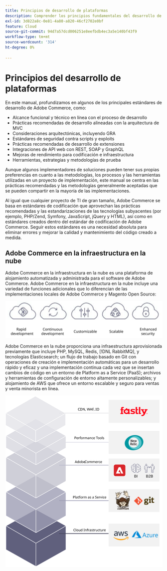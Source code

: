 ```yaml
---
title: Principios de desarrollo de plataformas
description: Comprender los principios fundamentales del desarrollo de plataformas al trabajar con Adobe Commerce.
exl-id: 3d822a8c-0e81-4a80-a820-46cf2702e0bf
feature: Cloud
source-git-commit: 94d7a57dcd006251e8eefbdb4ec3a5e140bf43f9
workflow-type: tm+mt
source-wordcount: '314'
ht-degree: 0%

---
```


# Principios del desarrollo de plataformas

En este manual, profundizamos en algunos de los principales estándares de desarrollo de Adobe Commerce, como:

- Alcance funcional y técnico en línea con el proceso de desarrollo
- Prácticas recomendadas de desarrollo alineadas con la arquitectura de MVC
- Consideraciones arquitectónicas, incluyendo GRA
- Estándares de seguridad contra scripts y exploits
- Prácticas recomendadas de desarrollo de extensiones
- Integraciones de API web con REST, SOAP y GraphQL
- Mejoras de rendimiento para codificación e infraestructura
- Herramientas, estrategias y metodologías de prueba

Aunque algunos implementadores de soluciones pueden tener sus propias preferencias en cuanto a las metodologías, los procesos y las herramientas utilizadas en un proyecto de implementación, este manual se centra en las prácticas recomendadas y las metodologías generalmente aceptadas que se pueden compartir en la mayoría de las implementaciones.

Al igual que cualquier proyecto de TI de gran tamaño, Adobe Commerce se basa en estándares de codificación que aprovechan las prácticas recomendadas y las estandarizaciones de las tecnologías subyacentes (por ejemplo, PHP/Zend, Symfony, JavaScript, jQuery y HTML), así como en estándares creados dentro del estándar de codificación de Adobe Commerce. Seguir estos estándares es una necesidad absoluta para eliminar errores y mejorar la calidad y mantenimiento del código creado a medida.

## Adobe Commerce en la infraestructura en la nube

Adobe Commerce en la infraestructura en la nube es una plataforma de alojamiento automatizada y administrada para el software de Adobe Commerce. Adobe Commerce en la infraestructura en la nube incluye una variedad de funciones adicionales que lo diferencian de las implementaciones locales de Adobe Commerce y Magento Open Source:

![infografías de componentes de Adobe Commerce](../../assets/playbooks/commerce-cloud.svg)

Adobe Commerce en la nube proporciona una infraestructura aprovisionada previamente que incluye PHP, MySQL, Redis, [!DNL RabbitMQ], y tecnologías Elasticsearch; un flujo de trabajo basado en Git con operaciones de creación e implementación automáticas para un desarrollo rápido y eficaz y una implementación continua cada vez que se insertan cambios de código en un entorno de Platform as a Service (PaaS); archivos y herramientas de configuración de entorno altamente personalizables; y alojamiento de AWS que ofrece un entorno escalable y seguro para ventas y venta minorista en línea.

![infografías de componentes de Adobe Commerce](../../assets/playbooks/cloud-tech-stack.svg)
